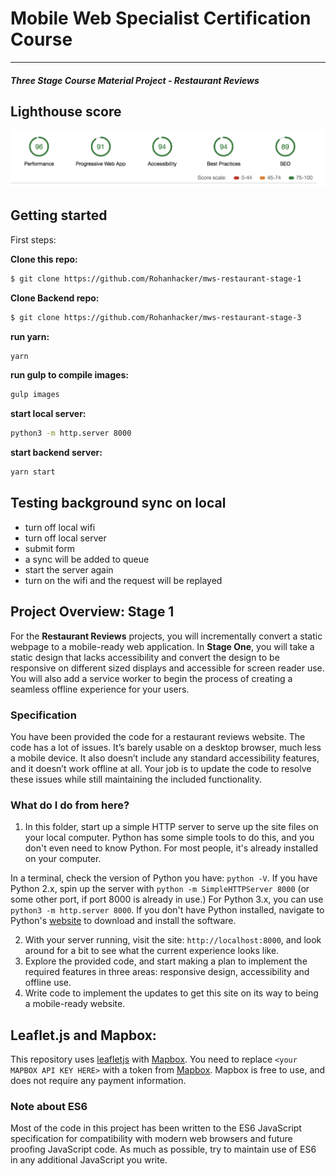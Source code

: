 # Mobile Web Specialist Certification Course
---
#### _Three Stage Course Material Project - Restaurant Reviews_

## Lighthouse score

![alt lighthouse score](https://github.com/Rohanhacker/mws-restaurant-stage-1/blob/master/img/pwa.png "Lighthouse score")


## Getting started

First steps:

**Clone this repo:**
```sh
$ git clone https://github.com/Rohanhacker/mws-restaurant-stage-1
```
**Clone Backend repo:**
```sh
$ git clone https://github.com/Rohanhacker/mws-restaurant-stage-3
```


**run yarn:**
```sh
yarn
```
**run gulp to compile images:**
```sh
gulp images
```
**start local server:**
```sh
python3 -m http.server 8000
```
**start backend server:**
```sh
yarn start
```

## Testing background sync on local
- turn off local wifi
- turn off local server
- submit form
- a sync will be added to queue
- start the server again
- turn on the wifi and the request will be replayed


## Project Overview: Stage 1

For the **Restaurant Reviews** projects, you will incrementally convert a static webpage to a mobile-ready web application. In **Stage One**, you will take a static design that lacks accessibility and convert the design to be responsive on different sized displays and accessible for screen reader use. You will also add a service worker to begin the process of creating a seamless offline experience for your users.

### Specification

You have been provided the code for a restaurant reviews website. The code has a lot of issues. It’s barely usable on a desktop browser, much less a mobile device. It also doesn’t include any standard accessibility features, and it doesn’t work offline at all. Your job is to update the code to resolve these issues while still maintaining the included functionality. 

### What do I do from here?

1. In this folder, start up a simple HTTP server to serve up the site files on your local computer. Python has some simple tools to do this, and you don't even need to know Python. For most people, it's already installed on your computer. 

In a terminal, check the version of Python you have: `python -V`. If you have Python 2.x, spin up the server with `python -m SimpleHTTPServer 8000` (or some other port, if port 8000 is already in use.) For Python 3.x, you can use `python3 -m http.server 8000`. If you don't have Python installed, navigate to Python's [website](https://www.python.org/) to download and install the software.

2. With your server running, visit the site: `http://localhost:8000`, and look around for a bit to see what the current experience looks like.
3. Explore the provided code, and start making a plan to implement the required features in three areas: responsive design, accessibility and offline use.
4. Write code to implement the updates to get this site on its way to being a mobile-ready website.

## Leaflet.js and Mapbox:

This repository uses [leafletjs](https://leafletjs.com/) with [Mapbox](https://www.mapbox.com/). You need to replace `<your MAPBOX API KEY HERE>` with a token from [Mapbox](https://www.mapbox.com/). Mapbox is free to use, and does not require any payment information. 

### Note about ES6

Most of the code in this project has been written to the ES6 JavaScript specification for compatibility with modern web browsers and future proofing JavaScript code. As much as possible, try to maintain use of ES6 in any additional JavaScript you write. 



